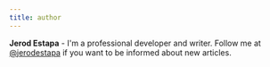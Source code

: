 ```yaml
---
title: author
---
```


**Jerod Estapa** - I'm a professional developer and writer. Follow me at [@jerodestapa](https://twitter.com/jerodestapa) if you want to be informed about new articles.
